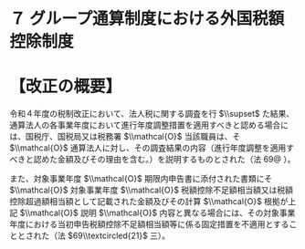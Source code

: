 # ７ グループ通算制度における外国税額控除制度

# 【改正の概要】

令和４年度の税制改正において、法人税に関する調査を行 $\\supset$ た結果、通算法人の各事業年度において進行年度調整措置を適用すべきと認める場合には、国税庁、国税局又は税務署 $\\mathcal{O}$ 当該職員は、そ $\\mathcal{O}$ 通算法人に対し、その調査結果の内容（進行年度調整を適用すべきと認めた金額及びその理由を含む。）を説明するものとされた（法 $69@$ ）。

また、対象事業年度 $\\mathcal{O}$ 期限内申告書に添付された書類にそ $\\mathcal{O}$ 対象事業年度 $\\mathcal{O}$ 税額控除不足額相当額又は税額控除超過額相当額として記載された金額及びその計算 $\\mathcal{O}$ 根拠が上記 $\\mathcal{O}$ 説明 $\\mathcal{O}$ 内容と異なる場合には、その対象事業年度における当初申告税額控除不足額相当額等に係る固定措置を不適用とすることとされた（法 $69\\textcircled{21}$ 三）。
